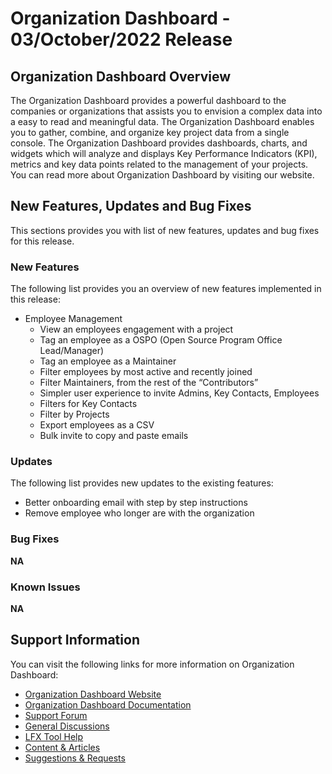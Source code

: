 # Organization Dashboard - 03/October/2022 Release

## Organization Dashboard Overview

The Organization Dashboard provides a powerful dashboard to the companies or organizations that assists you to envision a complex data into a easy to read and meaningful data. The Organization Dashboard enables you to gather, combine, and organize key project data from a single console. The Organization Dashboard provides dashboards, charts, and widgets which will analyze and displays Key Performance Indicators (KPI), metrics and key data points related to the management of your projects. You can read more about Organization Dashboard by visiting our website.

## New Features, Updates  and Bug Fixes

This sections provides you with list of new features, updates and bug fixes for this release.

### New Features

The following list provides you an overview of new features implemented in this release:

* Employee Management&#x20;
  * View an employees engagement with a project
  * Tag an employee as a OSPO (Open Source Program Office Lead/Manager)
  * Tag an employee as a Maintainer
  * Filter employees by most active and recently joined
  * Filter  Maintainers, from the rest of the “Contributors”
  * Simpler user experience to invite Admins, Key Contacts, Employees
  * Filters for Key Contacts
  * Filter by Projects
  * Export employees as a CSV
  * Bulk invite to copy and paste emails

### Updates

The following list provides new updates to the existing features:&#x20;

* Better onboarding email with step by step instructions
* Remove employee who longer are with the organization

### Bug Fixes

**NA**

### Known Issues

**NA**

## Support Information <a href="#lfxprojectcontrolcenter-pcc-releasenotes-supportinformation" id="lfxprojectcontrolcenter-pcc-releasenotes-supportinformation"></a>

You can visit the following links for more information on Organization Dashboard:

* [Organization Dashboard Website](https://lfx.linuxfoundation.org/organizational-dashboard/)
* [Organization Dashboard Documentation](https://docs.linuxfoundation.org/lfx/organization-dashboard)
* [Support Forum](https://community.lfx.dev)
* [General Discussions](https://community.lfx.dev/c/lfx-general-discussion/72)
* [LFX Tool Help](https://community.lfx.dev/c/help/62)
* [Content & Articles](https://community.lfx.dev/c/content-articles/58)
* [Suggestions & Requests](https://community.lfx.dev/c/suggestion-box/70)
